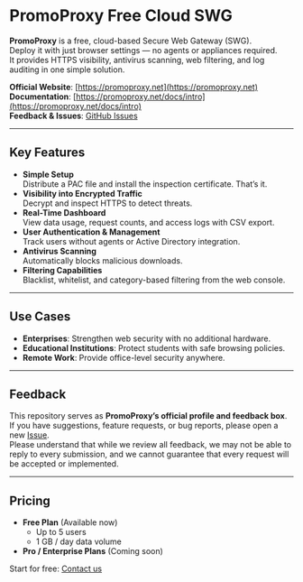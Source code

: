 # PromoProxy Free Cloud SWG

**PromoProxy** is a free, cloud-based Secure Web Gateway (SWG).  
Deploy it with just browser settings — no agents or appliances required.  
It provides HTTPS visibility, antivirus scanning, web filtering, and log auditing in one simple solution.

**Official Website**: [https://promoproxy.net](https://promoproxy.net)  
**Documentation**: [https://promoproxy.net/docs/intro](https://promoproxy.net/docs/intro)  
**Feedback & Issues**: [GitHub Issues](https://github.com/promoproxy/promoproxy/issues)

---

## Key Features
- **Simple Setup**  
  Distribute a PAC file and install the inspection certificate. That’s it.  
- **Visibility into Encrypted Traffic**  
  Decrypt and inspect HTTPS to detect threats.  
- **Real-Time Dashboard**  
  View data usage, request counts, and access logs with CSV export.  
- **User Authentication & Management**  
  Track users without agents or Active Directory integration.  
- **Antivirus Scanning**  
  Automatically blocks malicious downloads.  
- **Filtering Capabilities**  
  Blacklist, whitelist, and category-based filtering from the web console.

---

## Use Cases
- **Enterprises**: Strengthen web security with no additional hardware.  
- **Educational Institutions**: Protect students with safe browsing policies.  
- **Remote Work**: Provide office-level security anywhere.

---

## Feedback
This repository serves as **PromoProxy’s official profile and feedback box**.  
If you have suggestions, feature requests, or bug reports, please open a new [Issue](https://github.com/promoproxy/promoproxy/issues).  
Please understand that while we review all feedback, we may not be able to reply to every submission, and we cannot guarantee that every request will be accepted or implemented.

---

## Pricing
- **Free Plan** (Available now)  
  - Up to 5 users  
  - 1 GB / day data volume  
- **Pro / Enterprise Plans** (Coming soon)  

Start for free: [Contact us](https://promoproxy.net/contact)
